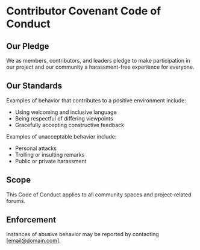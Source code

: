 # Contributor Covenant Code of Conduct

## Our Pledge

We as members, contributors, and leaders pledge to make participation in our project and our community a harassment-free experience for everyone.

## Our Standards

Examples of behavior that contributes to a positive environment include:

- Using welcoming and inclusive language
- Being respectful of differing viewpoints
- Gracefully accepting constructive feedback

Examples of unacceptable behavior include:

- Personal attacks
- Trolling or insulting remarks
- Public or private harassment

## Scope

This Code of Conduct applies to all community spaces and project-related forums.

## Enforcement

Instances of abusive behavior may be reported by contacting [email@domain.com].
